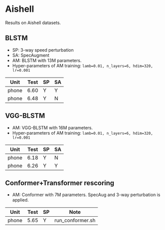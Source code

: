 # Aishell

Results on Aishell datasets.

## BLSTM

* SP: 3-way speed perturbation
* SA: SpecAugment
* AM: BLSTM with 13M parameters.
* Hyper-parameters of AM training: `lamb=0.01, n_layers=6, hdim=320, lr=0.001`

| Unit  | Test | SP   | SA   |
| ----- | ---- | ---- | ---- |
| phone | 6.60 | Y    | Y    |
| phone | 6.48 | Y    | N    |


## VGG-BLSTM

* AM: VGG-BLSTM with 16M parameters. 
* Hyper-parameters of AM training: `lamb=0.01, n_layers=6, hdim=320, lr=0.001`

| Unit  | Test | SP   | SA   |
| ----- | ---- | ---- | ---- |
| phone | 6.18 | Y    | N    |
| phone | 6.26 | Y    | Y    |


## Conformer+Transformer rescoring

* AM: Conformer with 7M parameters. SpecAug and 3-way perturbation is applied.

| Unit  | Test | SP   | Note             |
| ----- | ---- | ---- | ---------------- |
| phone | 5.65 | Y    | run_conformer.sh |       



